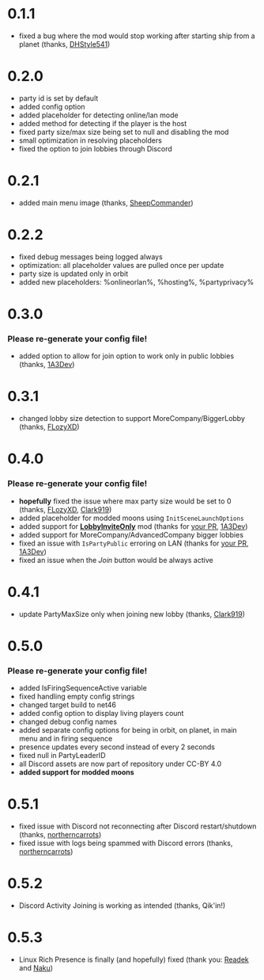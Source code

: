 # 0.1.1

- fixed a bug where the mod would stop working after starting ship from a planet (thanks, [DHStyle541](https://github.com/DHStyle541))

# 0.2.0

- party id is set by default
- added config option
- added placeholder for detecting online/lan mode
- added method for detecting if the player is the host
- fixed party size/max size being set to null and disabling the mod
- small optimization in resolving placeholders
- fixed the option to join lobbies through Discord

# 0.2.1

- added main menu image (thanks, [SheepCommander](https://github.com/SheepCommander))

# 0.2.2

- fixed debug messages being logged always
- optimization: all placeholder values are pulled once per update
- party size is updated only in orbit
- added new placeholders: %onlineorlan%, %hosting%, %partyprivacy%

# 0.3.0

### Please re-generate your config file!

- added option to allow for join option to work only in public lobbies (thanks, [1A3Dev](https://github.com/1A3Dev))

# 0.3.1

- changed lobby size detection to support MoreCompany/BiggerLobby (thanks, [FLozyXD](https://github.com/FLozyXD))

# 0.4.0

### Please re-generate your config file!

- **hopefully** fixed the issue where max party size would be set to 0 (thanks, [FLozyXD](https://github.com/FLozyXD), [Clark919](https://github.com/Clark919))
- added placeholder for modded moons using `InitSceneLaunchOptions`
- added support for **[LobbyInviteOnly](https://thunderstore.io/c/lethal-company/p/Dev1A3/LobbyInviteOnly/)** mod (thanks for [your PR](https://github.com/AndreyMrovol/LethalRichPresence/pull/3), [1A3Dev](https://github.com/1A3Dev))
- added support for MoreCompany/AdvancedCompany bigger lobbies
- fixed an issue with `IsPartyPublic` erroring on LAN (thanks for [your PR](https://github.com/AndreyMrovol/LethalRichPresence/pull/7), [1A3Dev](https://github.com/1A3Dev))
- fixed an issue when the _Join_ button would be always active

# 0.4.1

- update PartyMaxSize only when joining new lobby (thanks, [Clark919](https://github.com/Clark919))

# 0.5.0

### Please re-generate your config file!

- added IsFiringSequenceActive variable
- fixed handling empty config strings
- changed target build to net46
- added config option to display living players count
- changed debug config names
- added separate config options for being in orbit, on planet, in main menu and in firing sequence
- presence updates every second instead of every 2 seconds
- fixed null in PartyLeaderID
- all Discord assets are now part of repository under CC-BY 4.0
- **added support for modded moons**

# 0.5.1

- fixed issue with Discord not reconnecting after Discord restart/shutdown (thanks, [northerncarrots](https://github.com/northerncarrots))
- fixed issue with logs being spammed with Discord errors (thanks, [northerncarrots](https://github.com/northerncarrots))

# 0.5.2

- Discord Activity Joining is working as intended (thanks, Qik'in!)

# 0.5.3

- Linux Rich Presence is finally (and hopefully) fixed (thank you: [Readek](https://github.com/Readek) and [Naku](https://nnaku.com/))
